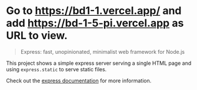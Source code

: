 # Go to https://bd1-1.vercel.app/ and add https://bd-1-5-pi.vercel.app as URL to view. 

> Express: fast, unopinionated, minimalist web framework for Node.js

This project shows a simple express server serving a single HTML page and using `express.static` to serve static files.

Check out the [express documentation](https://expressjs.com/) for more information.
